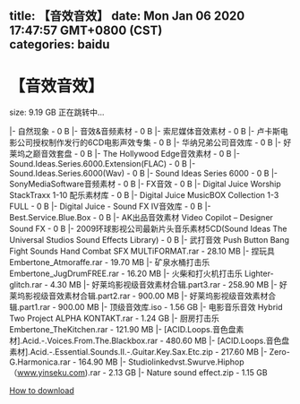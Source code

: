 
title: 【音效音效】
date: Mon Jan 06 2020 17:47:57 GMT+0800 (CST)    
categories: baidu
---

# 【音效音效】
size: 9.19 GB
 正在跳转中...
 
|- 自然现象 - 0 B
|- 音效&音频素材 - 0 B
|- 索尼媒体音效素材 - 0 B
|- 卢卡斯电影公司授权制作发行的6CD电影声效专集 - 0 B
|- 华纳兄弟公司音效库 - 0 B
|- 好莱坞之巅音效套盘 - 0 B
|- The Hollywood Edge音效素材 - 0 B
|- Sound.Ideas.Series.6000.Extension(FLAC) - 0 B
|- Sound.Ideas.Series.6000(Wav) - 0 B
|- Sound Ideas Series 6000 - 0 B
|- SonyMediaSoftware音频素材 - 0 B
|- FX音效 - 0 B
|- Digital Juice Worship StackTraxx 1-10 配乐素材库 - 0 B
|- Digital Juice MusicBOX Collection 1-3 FULL - 0 B
|- Digital Juice - Sound FX IV音效库 - 0 B
|- Best.Service.Blue.Box - 0 B
|- AK出品音效素材 Video Copilot – Designer Sound FX - 0 B
|- 2009环球影视公司最新片头音乐素材5CD(Sound Ideas The Universal Studios Sound Effects Library) - 0 B
|- 武打音效 Push Button Bang Fight Sounds Hand Combat SFX MULTiFORMAT.rar - 28.10 MB
|- 捏玩具 Embertone_Atmoraffe.rar - 19.70 MB
|- 矿泉水桶打击乐 Embertone_JugDrumFREE.rar - 16.20 MB
|- 火柴和打火机打击乐 Lighter-glitch.rar - 4.30 MB
|- 好莱坞影视级音效素材合辑.part3.rar - 258.90 MB
|- 好莱坞影视级音效素材合辑.part2.rar - 900.00 MB
|- 好莱坞影视级音效素材合辑.part1.rar - 900.00 MB
|- 顶级音效库.iso - 1.56 GB
|- 电影音乐音效 Hybrid Two Project ALPHA KONTAKT.rar - 1.24 GB
|- 厨房打击乐 Embertone_TheKitchen.rar - 121.90 MB
|- [ACID.Loops.音色盘素材].Acid.-.Voices.From.The.Blackbox.rar - 480.60 MB
|- [ACID.Loops.音色盘素材].Acid.-.Essential.Sounds.II.-.Guitar.Key.Sax.Etc.zip - 217.60 MB
|- Zero-G.Harmonica.rar - 164.90 MB
|- Studiolinkedvst.Swurve.Hiphop（www.yinseku.com).rar - 2.13 GB
|- Nature sound effect.zip - 1.15 GB

[How to download](https://bpcam.bemobtrk.com/go/2ceec3aa-1ca2-46d6-b9ff-aaa5c184517c?jno=3731)